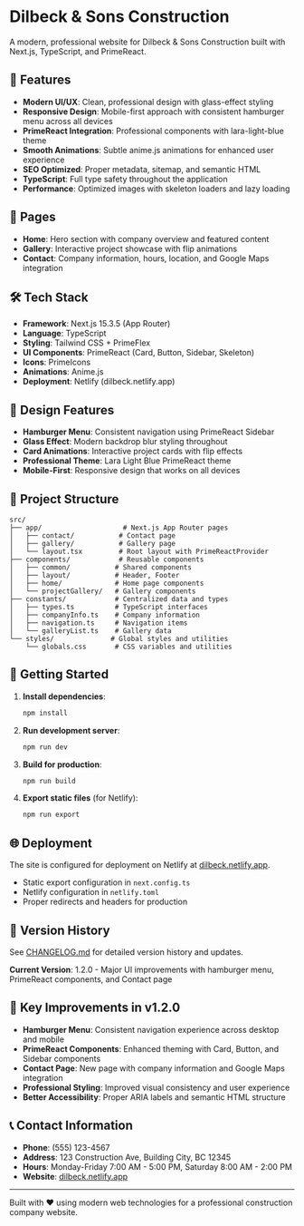 # Dilbeck & Sons Construction

A modern, professional website for Dilbeck & Sons Construction built with Next.js, TypeScript, and PrimeReact.

## 🚀 Features

- **Modern UI/UX**: Clean, professional design with glass-effect styling
- **Responsive Design**: Mobile-first approach with consistent hamburger menu across all devices
- **PrimeReact Integration**: Professional components with lara-light-blue theme
- **Smooth Animations**: Subtle anime.js animations for enhanced user experience
- **SEO Optimized**: Proper metadata, sitemap, and semantic HTML
- **TypeScript**: Full type safety throughout the application
- **Performance**: Optimized images with skeleton loaders and lazy loading

## 📱 Pages

- **Home**: Hero section with company overview and featured content
- **Gallery**: Interactive project showcase with flip animations
- **Contact**: Company information, hours, location, and Google Maps integration

## 🛠 Tech Stack

- **Framework**: Next.js 15.3.5 (App Router)
- **Language**: TypeScript
- **Styling**: Tailwind CSS + PrimeFlex
- **UI Components**: PrimeReact (Card, Button, Sidebar, Skeleton)
- **Icons**: PrimeIcons
- **Animations**: Anime.js
- **Deployment**: Netlify (dilbeck.netlify.app)

## 🎨 Design Features

- **Hamburger Menu**: Consistent navigation using PrimeReact Sidebar
- **Glass Effect**: Modern backdrop blur styling throughout
- **Card Animations**: Interactive project cards with flip effects
- **Professional Theme**: Lara Light Blue PrimeReact theme
- **Mobile-First**: Responsive design that works on all devices

## 📁 Project Structure

```
src/
├── app/                    # Next.js App Router pages
│   ├── contact/           # Contact page
│   ├── gallery/           # Gallery page
│   └── layout.tsx         # Root layout with PrimeReactProvider
├── components/            # Reusable components
│   ├── common/           # Shared components
│   ├── layout/           # Header, Footer
│   ├── home/             # Home page components
│   └── projectGallery/   # Gallery components
├── constants/            # Centralized data and types
│   ├── types.ts          # TypeScript interfaces
│   ├── companyInfo.ts    # Company information
│   ├── navigation.ts     # Navigation items
│   └── galleryList.ts    # Gallery data
└── styles/              # Global styles and utilities
    └── globals.css       # CSS variables and utilities
```

## 🚀 Getting Started

1. **Install dependencies**:

   ```bash
   npm install
   ```

2. **Run development server**:

   ```bash
   npm run dev
   ```

3. **Build for production**:

   ```bash
   npm run build
   ```

4. **Export static files** (for Netlify):
   ```bash
   npm run export
   ```

## 🌐 Deployment

The site is configured for deployment on Netlify at [dilbeck.netlify.app](https://dilbeck.netlify.app).

- Static export configuration in `next.config.ts`
- Netlify configuration in `netlify.toml`
- Proper redirects and headers for production

## 📝 Version History

See [CHANGELOG.md](./CHANGELOG.md) for detailed version history and updates.

**Current Version**: 1.2.0 - Major UI improvements with hamburger menu, PrimeReact components, and Contact page

## 🎯 Key Improvements in v1.2.0

- **Hamburger Menu**: Consistent navigation experience across desktop and mobile
- **PrimeReact Components**: Enhanced theming with Card, Button, and Sidebar components
- **Contact Page**: New page with company information and Google Maps integration
- **Professional Styling**: Improved visual consistency and user experience
- **Better Accessibility**: Proper ARIA labels and semantic HTML structure

## 📞 Contact Information

- **Phone**: (555) 123-4567
- **Address**: 123 Construction Ave, Building City, BC 12345
- **Hours**: Monday-Friday 7:00 AM - 5:00 PM, Saturday 8:00 AM - 2:00 PM
- **Website**: [dilbeck.netlify.app](https://dilbeck.netlify.app)

---

Built with ❤️ using modern web technologies for a professional construction company website.

